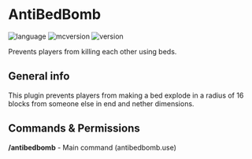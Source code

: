 # AntiBedBomb
![language](https://img.shields.io/badge/Lanuage-Java-brightgreen) ![mcversion](https://img.shields.io/badge/Minecraft%20Version-Spigot%201.16.5-red) ![version](https://img.shields.io/badge/Version-1.1-blue)

Prevents players from killing each other using beds.

## General info
This plugin prevents players from making a bed explode in a radius of 16 blocks from someone else in end and nether dimensions.

## Commands & Permissions
**/antibedbomb** - Main command (antibedbomb.use)
